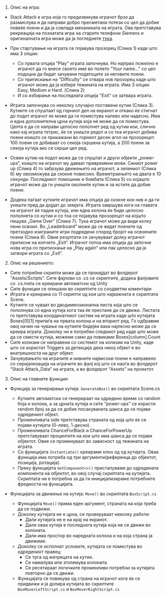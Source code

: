 1. Опис на игра:
 - Stack Attack е игра која го предизвикува играчот брзо да размислува и да направи добро пресметани потези со цел да добие повеќе поени и да ја совлада механиката на играта. Ова претставува рекреација на познатата игра на старите телефони Siemens и оригиналната игра може да ја погледнете [тука](https://www.youtube.com/watch?v=cjh7mMdTulk).
- При стартување на играта се појавува прозорец (Слика 1) каде што има 3 опции:
   - Со првата опција "Play" играта започнува. Но најпрво пожелно е играчот да го внесе своето име во полето "Your name..." со цел подоцна да бидат зачувани податоците за неговите поени.
   - Со притискање на "Difficulty" се отвара нов прозорец каде што играчот може да ја избере тежината на играта. Има 3 опции: Easy, Medium и Hard. (Слика 2)
   - И со избирање на последната опција "Exit" се затвара играта.





 - Играта започнува со неколку случајно поставени кутии (Слика 3). Кутиите се спуштаат од горниот дел на екранот и откако ќе стигнат до подот играчот ќе може да ги поместува налево или надесно. Има и една дополнителна црна кутија која не може да се поместува. Целта е да се направи целосно пополнет ред од кутии кои, слично како кај играта тетрис, ќе се уништи редот и со тоа играчот добива поени коишто се прикажани во горниот десен агол на прозорецот. 100 поени се добиваат со секоја скршена кутија, а 200 поени за секоја кутија ако се скрши цел ред.
     
- Освен кутии на подот може да се спуштат и други објекти „power-ups“, коишто на играчот му даваат привремени моќи. Синиот power up (Слика 4) го забрзува движењето на играчот, а зелениот (Слика 6) му овозможува да скокне повисоко. Времетраењето на двата е 10 секунди. Последниот помошник е бомбата (Слика 5) со којашто играчот може да ги уништи околните кутии и за истите да добие поени.
     
 - Додека паѓаат кутиите играчот има опција да скокне кон нив и да ги уништи пред да дојдат до земјата. Играта завршува кога на главата на играчот ќе падне кутија, или една колона ќе биде целосно пополнета со кутии и со тоа се појавува прозорецот на којшто пишува „Game Over“ (Слика 7). Тука играчот може да види колку пени освоил.
Во „Leaderboard“ може да се видат поените од претходно изиграните игри подредени според бројот на освоените поени (Слика 8). Овие резултати се зачувуваат долку играчот притисне на копчето „Еxit“. 
Играчот потоа има опција да започне нова игра со притискање на „Play again“ или пак целосно да ја затвори играта со „Exit“.

2. Опис на решението:
-	Сите потребни скрипти може да се пронајдат во фолдерот “Assets/Scripts”. Сите фајлови со .cs се скриптите, додека фалјовите со .cs.meta се креирани автоматски од Unity
 -	Сите функции се опишани во скриптите со соодветни коментари
  -	Играта е креирана со 11 скрипти од кои што најважната е скриптата Scene.
 -	Кутиите се чуваат во дводимензионална листа која што се пополнува со една кутија кога таа ќе престане да се движи. Листата го претставува координатниот систем на играта каде што кутијата Boxes[0][1] припаѓа на првата колона и на вториот ред. Го одбравме овој начин на чување на кутиите бидејќи вака најлесно може да се креира играта. Доколку ни е потребен следниот ред каде што може да се смести кутија, можеме само да повикаме Boxes[column].Count
 -	Сите колизии се направени со системот на колизии на Unity, каде што се користат Triggers за детекција дека некој објект е во внатрешноста на друг објект.
 -	Зачувувањето на играчите и нивните највисоки поени е направено со серијализација на играчите во фалј кој што се наоѓа во фолдерот “Stack Attack_Data” на играта, а во фолдерот “Assets” на проектот.

3. Опис на главните функции:
- Функција за генерирање кутија: `GenerateBox()` во скриптата Scene.cs
    - Кутиите автоматски се генерираат на одредено време со random боја и колона, а за црната кутија и сите “power-ups” се користи random број за да се добие посакуваната шанса да се појави одредениот објект.
    - Променливата side претставува страната од која што ќе се појави кутијата (0-лево, 1-десно).
    - Променливата ChanceForBlack и ChanceForPowerUp претставуваат процентите на кои што има шанса да се појави објектот. Овие се променуваат во зависност од тежината на играта.
    - Со функцијата `Instantiate()` креираме клон од од кутијата. Оваа функција има потреба од три аргументи(референца до објектот, позиција, ротација).
   - Преку функцијата `GetComponent<>()` пристапуваме до одредената компонента на објектот, во овој случај скриптата на кутијата. Скриптата ни е потребна за да ги иницијализираме потребните фредности на функцијата.
    
 - Функцијата за движење на кутија: `Move()` во скриптата `BoxScript.cs`
     - Функцијата `Move()` прима еден аргумент, страната на која треба да се подвижи.
     - Доколку кутијата не е црна, се проверуваат неколку работи:
       - Дали кутијата не е на крај на екранот.
       - Дали оваа кутија е последната кутија која не се движи во колоната.
       - Дали има простор во наредната колона и на која страна ја движиме.
   - Доколку се исполнат условите, кутијата се поместува во одредениот правец:
     - Се трга од матрицата на кутии.
     - Се намалува или зголемува колоната.
     - Се ресетираат логичките променливи потребни за кутијата повторно да се движи.
   - Функцијата се повикува од страна на играчот кога ќе се придвижи и ја допира кутијата во скриптите `BoxMoverLeftScript.cs` и `BoxMoverRightScript.cs`




    
   


